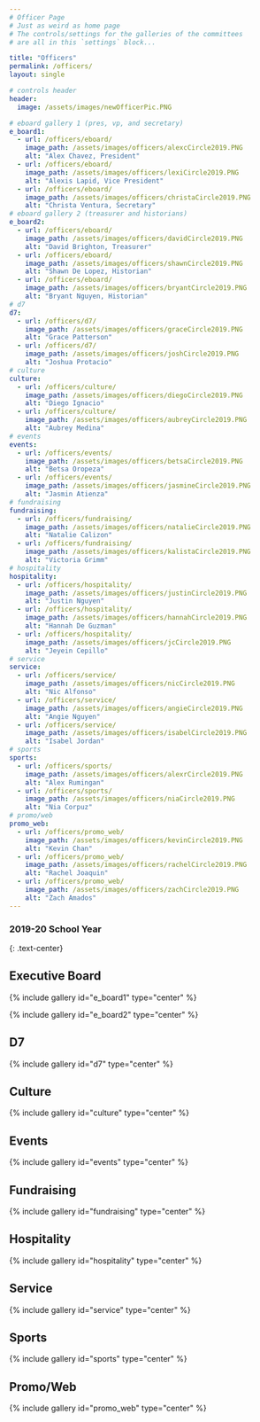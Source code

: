 ```yaml
---
# Officer Page
# Just as weird as home page
# The controls/settings for the galleries of the committees
# are all in this `settings` block...

title: "Officers"
permalink: /officers/
layout: single

# controls header
header:
  image: /assets/images/newOfficerPic.PNG

# eboard gallery 1 (pres, vp, and secretary)
e_board1:
  - url: /officers/eboard/
    image_path: /assets/images/officers/alexcCircle2019.PNG
    alt: "Alex Chavez, President"
  - url: /officers/eboard/
    image_path: /assets/images/officers/lexiCircle2019.PNG
    alt: "Alexis Lapid, Vice President"
  - url: /officers/eboard/
    image_path: /assets/images/officers/christaCircle2019.PNG
    alt: "Christa Ventura, Secretary"
# eboard gallery 2 (treasurer and historians)
e_board2:
  - url: /officers/eboard/
    image_path: /assets/images/officers/davidCircle2019.PNG
    alt: "David Brighton, Treasurer"
  - url: /officers/eboard/
    image_path: /assets/images/officers/shawnCircle2019.PNG
    alt: "Shawn De Lopez, Historian"
  - url: /officers/eboard/
    image_path: /assets/images/officers/bryantCircle2019.PNG
    alt: "Bryant Nguyen, Historian"
# d7
d7:
  - url: /officers/d7/
    image_path: /assets/images/officers/graceCircle2019.PNG
    alt: "Grace Patterson"
  - url: /officers/d7/
    image_path: /assets/images/officers/joshCircle2019.PNG
    alt: "Joshua Protacio"
# culture
culture:
  - url: /officers/culture/
    image_path: /assets/images/officers/diegoCircle2019.PNG
    alt: "Diego Ignacio"
  - url: /officers/culture/
    image_path: /assets/images/officers/aubreyCircle2019.PNG
    alt: "Aubrey Medina"
# events
events:
  - url: /officers/events/
    image_path: /assets/images/officers/betsaCircle2019.PNG
    alt: "Betsa Oropeza"
  - url: /officers/events/
    image_path: /assets/images/officers/jasmineCircle2019.PNG
    alt: "Jasmin Atienza"
# fundraising
fundraising:
  - url: /officers/fundraising/
    image_path: /assets/images/officers/natalieCircle2019.PNG
    alt: "Natalie Calizon"
  - url: /officers/fundraising/
    image_path: /assets/images/officers/kalistaCircle2019.PNG
    alt: "Victoria Grimm"
# hospitality
hospitality:
  - url: /officers/hospitality/
    image_path: /assets/images/officers/justinCircle2019.PNG
    alt: "Justin Nguyen"
  - url: /officers/hospitality/
    image_path: /assets/images/officers/hannahCircle2019.PNG
    alt: "Hannah De Guzman"
  - url: /officers/hospitality/
    image_path: /assets/images/officers/jcCircle2019.PNG
    alt: "Jeyein Cepillo"
# service
service:
  - url: /officers/service/
    image_path: /assets/images/officers/nicCircle2019.PNG
    alt: "Nic Alfonso"
  - url: /officers/service/
    image_path: /assets/images/officers/angieCircle2019.PNG
    alt: "Angie Nguyen"
  - url: /officers/service/
    image_path: /assets/images/officers/isabelCircle2019.PNG
    alt: "Isabel Jordan"
# sports
sports:
  - url: /officers/sports/
    image_path: /assets/images/officers/alexrCircle2019.PNG
    alt: "Alex Rumingan"
  - url: /officers/sports/
    image_path: /assets/images/officers/niaCircle2019.PNG
    alt: "Nia Corpuz"
# promo/web
promo_web:
  - url: /officers/promo_web/
    image_path: /assets/images/officers/kevinCircle2019.PNG
    alt: "Kevin Chan"
  - url: /officers/promo_web/
    image_path: /assets/images/officers/rachelCircle2019.PNG
    alt: "Rachel Joaquin"
  - url: /officers/promo_web/
    image_path: /assets/images/officers/zachCircle2019.PNG
    alt: "Zach Amados"
---
```


<!--
	this shouldn't need modification,
	unless you want to play with the
	layout!
  -->

### 2019-20 School Year
{: .text-center}

## Executive Board

{% include gallery id="e_board1" type="center" %}

{% include gallery id="e_board2" type="center" %}

## D7

{% include gallery id="d7" type="center" %}

## Culture

{% include gallery id="culture" type="center" %}

## Events

{% include gallery id="events" type="center" %}

## Fundraising

{% include gallery id="fundraising" type="center" %}

## Hospitality

{% include gallery id="hospitality" type="center" %}

## Service

{% include gallery id="service" type="center" %}

## Sports

{% include gallery id="sports" type="center" %}

## Promo/Web

{% include gallery id="promo_web" type="center" %}
